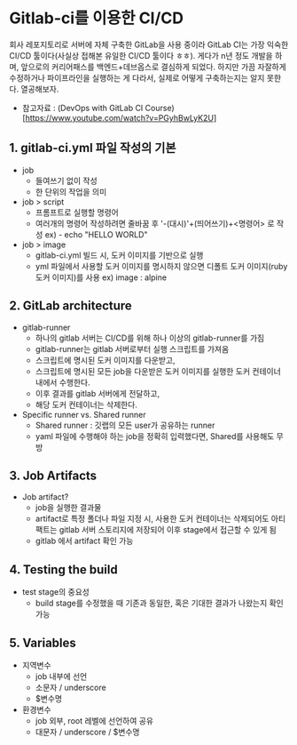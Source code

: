 # Gitlab-ci를 이용한 CI/CD
회사 레포지토리로 서버에 자체 구축한 GitLab을 사용 중이라 GitLab CI는 가장 익숙한 CI/CD 툴이다(사실상 접해본 유일한 CI/CD 툴이다 ㅎㅎ). 게다가 n년 정도 개발을 하며, 앞으로의 커리어패스를 백엔드+데브옵스로 결심하게 되었다. 하지만 가끔 자잘하게 수정하거나 파이프라인을 실행하는 게 다라서, 실제로 어떻게 구축하는지는 알지 못한다. 열공해보자. 
* 참고자료 : (DevOps with GitLab CI Course)[https://www.youtube.com/watch?v=PGyhBwLyK2U]

## 1. gitlab-ci.yml 파일 작성의 기본
* job 
    - 들여쓰기 없이 작성
    - 한 단위의 작업을 의미
* job > script
    - 프롬프트로 실행할 명령어
    - 여러개의 명령어 작성하려면 줄바꿈 후 '-(대시)'+(띄어쓰기)+<명령어> 로 작성
    ex) - echo "HELLO WORLD"
* job > image 
    - gitlab-ci.yml 빌드 시, 도커 이미지를 기반으로 실행
    - yml 파일에서 사용할 도커 이미지를 명시하지 않으면 디폴트 도커 이미지(ruby 도커 이미지)를 사용
    ex) image : alpine

## 2. GitLab architecture
* gitlab-runner
    - 하나의 gitlab 서버는 CI/CD를 위해 하나 이상의 gitlab-runner를 가짐
    - gitlab-runner는 gitlab 서버로부터 실행 스크립트를 가져옴
    - 스크립트에 명시된 도커 이미지를 다운받고,
    - 스크립트에 명시된 모든 job을 다운받은 도커 이미지를 실행한 도커 컨테이너 내에서 수행한다.
    - 이후 결과를 gitlab 서버에게 전달하고,
    - 해당 도커 컨테이너는 삭제한다.
* Specific runner vs. Shared runner
    - Shared runner : 깃랩의 모든 user가 공유하는 runner
     - yaml 파일에 수행해야 하는 job을 정확히 입력했다면, Shared를 사용해도 무방
    
## 3. Job Artifacts
* Job artifact?
    - job을 실행한 결과물
    - artifact로 특정 폴더나 파일 지정 시, 사용한 도커 컨테이너는 삭제되어도 아티팩트는 gitlab 서버 스토리지에 저장되어 이후 stage에서 접근할 수 있게 됨
    - gitlab 에서 artifact 확인 가능

## 4. Testing the build
* test stage의 중요성
    - build stage를 수정했을 때 기존과 동일한, 혹은 기대한 결과가 나왔는지 확인 가능

## 5. Variables
* 지역변수
    - job 내부에 선언
    - 소문자 / underscore
    - $변수명
* 환경변수
    - job 외부, root 레벨에 선언하여 공유
    - 대문자 / underscore / $변수명
    
